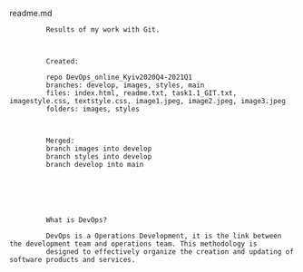 readme.md

         

             Results of my work with Git.

              

             Created:

             repo DevOps_online_Kyiv2020Q4-2021Q1
             branches: develop, images, styles, main
             files: index.html, readme.txt, task1.1_GIT.txt, imagestyle.css, textstyle.css, image1.jpeg, image2.jpeg, image3.jpeg
             folders: images, styles



             Merged:
             branch images into develop
             branch styles into develop
             branch develop into main






             What is DevOps?
           
             DevOps is a Operations Development, it is the link between the development team and operations team. This methodology is
             designed to effectively organize the creation and updating of software products and services.     
